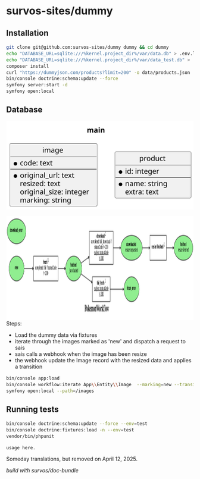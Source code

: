 # survos-sites/dummy

## Installation

```bash
git clone git@github.com:survos-sites/dummy dummy && cd dummy
echo "DATABASE_URL=sqlite:///%kernel.project_dir%/var/data.db" > .env.local
echo "DATABASE_URL=sqlite:///%kernel.project_dir%/var/data_test.db" > .env.test
composer install
curl "https://dummyjson.com/products?limit=200" -o data/products.json
bin/console doctrine:schema:update --force
symfony server:start -d
symfony open:local
```


## Database

![Database Diagram](assets/db.svg)

<img align="right" src="/doc/workflow.svg?raw=true" height="280" />

Steps:

* Load the dummy data via fixtures
* iterate through the images marked as 'new' and dispatch a request to sais
* sais calls a webhook when the image has been resize
* the webhook update the Image record with the resized data and applies a transition

```bash
bin/console app:load
bin/console workflow:iterate App\\Entity\\Image  --marking=new --transition=dispatch -vvv --limit 3
symfony open:local --path=/images
```

## Running tests

```bash
bin/console doctrine:schema:update --force --env=test
bin/console doctrine:fixtures:load -n --env=test
vendor/bin/phpunit
```


    usage here.



Someday translations, but removed on April 12, 2025.


*build with survos/doc-bundle*
